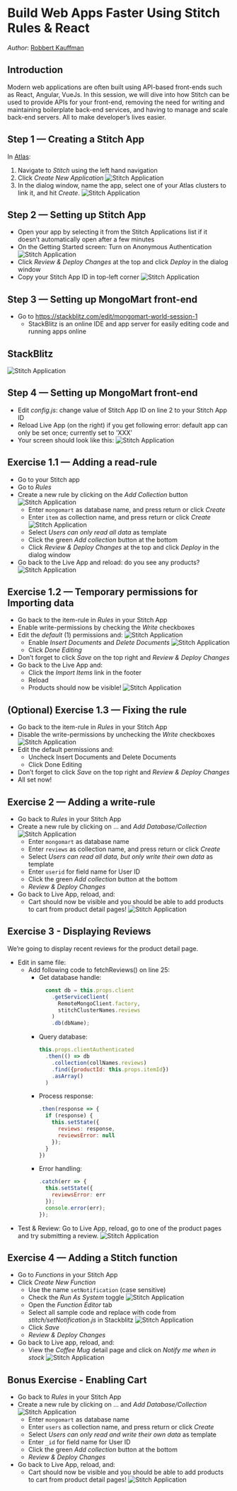 # Build Web Apps Faster Using Stitch Rules & React
*Author*: [Robbert Kauffman](mailto:robbert.kauffman@mongodb.com)

## Introduction

Modern web applications are often built using API-based front-ends such as React, Angular, 
VueJs. In this session, we will dive into how Stitch can be used to provide APIs for your 
front-end, removing the need for writing and maintaining boilerplate back-end services, and 
having to manage and scale back-end servers. All to make developer’s lives easier.

## Step 1 — Creating a Stitch App

In [Atlas](https://cloud.mongodb.com):
1. Navigate to *Stitch* using the left hand navigation
2. Click *Create New Application*
![Stitch Application](images/step1.png "Atlas interface — Stitch")
3. In the dialog window, name the app, select one of your Atlas clusters to link it, and hit 
*Create*.
![Stitch Application](images/step1b.png "Atlas interface — Create Stitch App")

## Step 2 — Setting up Stitch App

- Open your app by selecting it from the Stitch Applications list if it doesn’t automatically 
  open after a few minutes
- On the Getting Started screen: Turn on Anonymous Authentication 
![Stitch Application](images/step2a.png "Stitch — Anonymous Authentication toggle")
- Click *Review & Deploy Changes* at the top and click *Deploy* in the dialog window
- Copy your Stitch App ID in top-left corner
![Stitch Application](images/step2b.png "Stitch — Stitch App ID")

## Step 3 — Setting up MongoMart front-end

- Go to https://stackblitz.com/edit/mongomart-world-session-1
  - StackBlitz is an online IDE and app server for easily editing code and running apps online

## StackBlitz

![Stitch Application](images/stackblitz.png "StackBlitz interface")

## Step 4 — Setting up MongoMart front-end

- Edit *config.js*: change value of Stitch App ID on line 2 to your Stitch App ID
- Reload Live App (on the right) if you get following error: default app can only be set once;  currently set to 'XXX’
- Your screen should look like this:
![Stitch Application](images/step4b.png "MongoMart — Stitch Rules errors")

## Exercise 1.1 — Adding a read-rule

- Go to your Stitch app
- Go to *Rules*
- Create a new rule by clicking on the *Add Collection* button
![Stitch Application](images/exercise1.1a.png "Stitch — Add Database/Collection")
  - Enter `mongomart` as database name, and press return or click *Create*
  - Enter `item` as collection name, and press return or click *Create*
  ![Stitch Application](images/exercise1.1b.png "Stitch — Create collection")
  - Select *Users can only read all data* as template
  - Click the green *Add collection* button at the bottom
  - Click *Review & Deploy Changes* at the top and click *Deploy* in the dialog window
- Go back to the Live App and reload: do you see any products?
![Stitch Application](images/exercise1.1c.png "MongoMart — Empty product list")

## Exercise 1.2 — Temporary permissions for Importing data

- Go back to the item-rule in *Rules* in your Stitch App
- Enable write-permissions by checking the *Write* checkboxes
- Edit the *default* (1) permissions and:
![Stitch Application](images/exercise1.2a.png "Stitch — Edit default permissions")
  - Enable *Insert Documents* and *Delete Documents*
  ![Stitch Application](images/exercise1.2b.png "Stitch — Enable Insert Documents and Delete Documents")
  - Click *Done Editing*
- Don’t forget to click *Save* on the top right and *Review & Deploy Changes*
- Go back to the Live App and:
  - Click the *Import Items* link in the footer
  - Reload
  - Products should now be visible!
  ![Stitch Application](images/exercise1.2c.png "MongoMart — Products visible")

## (Optional) Exercise 1.3 — Fixing the rule

- Go back to the item-rule in *Rules* in your Stitch App
- Disable the write-permissions by unchecking the *Write* checkboxes
![Stitch Application](images/exercise1.3.png "MongoMart — Read-only permissions")
- Edit the default permissions and:
  - Uncheck Insert Documents and Delete Documents
  - Click Done Editing
- Don’t forget to click *Save* on the top right and *Review & Deploy Changes*
- All set now!

## Exercise 2 — Adding a write-rule

- Go back to *Rules* in your Stitch App
- Create a new rule by clicking on … and *Add Database/Collection*
![Stitch Application](images/exercise2a.png "MongoMart — Add Database/Collection")
  - Enter `mongomart` as database name
  - Enter `reviews` as collection name, and press return or click *Create*
  - Select *Users can read all data, but only write their own data* as template
  - Enter `userid` for field name for User ID
  - Click the green *Add collection* button at the bottom
  - *Review & Deploy Changes*
- Go back to Live App, reload, and:
  - Cart should now be visible and you should be able to add products to cart from product 
  detail pages!
  ![Stitch Application](images/exercise2b.png "MongoMart — Cart")

## Exercise 3 - Displaying Reviews

We’re going to display recent reviews for the product detail page.
- Edit in same file:
  - Add following code to fetchReviews() on line 25:
    - Get database handle:
      ```js
        const db = this.props.client
          .getServiceClient(
            RemoteMongoClient.factory,
            stitchClusterNames.reviews
          )
          .db(dbName);
      ```
    - Query database:
      ```js
      this.props.clientAuthenticated
        .then(() => db
          .collection(collNames.reviews)
          .find({productId: this.props.itemId})
          .asArray()
        )
      ```
    - Process response:
      ```js
      .then(response => {
        if (response) {
          this.setState({
            reviews: response,
            reviewsError: null
          });
        }
      })
      ```
    - Error handling:
      ```js
      .catch(err => {
        this.setState({
          reviewsError: err
        });
        console.error(err);
      });
      ```
- Test & Review: Go to Live App, reload, go to one of the product pages and try submitting a review.
![Stitch Application](images/exercise-bonus.png "MongoMart — Latest reviews")

## Exercise 4 — Adding a Stitch function

- Go to *Functions* in your Stitch App
- Click *Create New Function*
  - Use the name `setNotification` (case sensitive)
  - Check the *Run As System* toggle
  ![Stitch Application](images/exercise3a.png "Stitch — Run As System")
  - Open the *Function Editor* tab
  - Select all sample code and replace with code from *stitch/setNotification.js* in 
    Stackblitz
  ![Stitch Application](images/exercise3b.png "Stitch — Function Editor")
  - Click *Save*
  - *Review & Deploy Changes*
- Go back to Live app, reload, and:
  - View the *Coffee Mug* detail page and click on *Notify me when in stock*
  ![Stitch Application](images/exercise3c.png "MongoMart — Notify me when in stock")

## Bonus Exercise - Enabling Cart

- Go back to *Rules* in your Stitch App
- Create a new rule by clicking on … and *Add Database/Collection*
![Stitch Application](images/exercise2a.png "MongoMart — Add Database/Collection")
  - Enter `mongomart` as database name
  - Enter `users` as collection name, and press return or click *Create*
  - Select *Users can only read and write their own data* as template
  - Enter `_id` for field name for User ID
  - Click the green *Add collection* button at the bottom
  - *Review & Deploy Changes*
- Go back to Live App, reload, and:
  - Cart should now be visible and you should be able to add products to cart from product 
  detail pages!
  ![Stitch Application](images/exercise2b.png "MongoMart — Cart")
